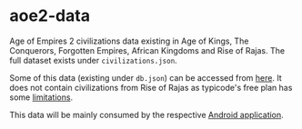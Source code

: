 # aoe2-data
Age of Empires 2 civilizations data existing in Age of Kings, The Conquerors, Forgotten Empires, African Kingdoms and Rise of Rajas. The full dataset exists under `civilizations.json`.  

Some of this data (existing under `db.json`) can be accessed from [here](https://my-json-server.typicode.com/gvrettos/aoe2-data). It does not contain civilizations from Rise of Rajas as typicode's free plan has some [limitations](https://my-json-server.typicode.com/pricing). 

This data will be mainly consumed by the respective [Android application](https://github.com/gvrettos/aoe2metadata).
